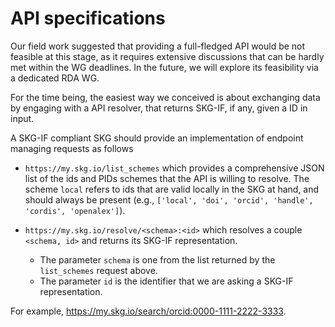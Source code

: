 # API specifications


Our field work suggested that providing a full-fledged API would be not feasible at this stage, as it requires extensive discussions that can be hardly met within the WG deadlines. 
In the future, we will explore its feasibility via a dedicated RDA WG.

For the time being, the easiest way we conceived is about exchanging data by engaging with a API resolver, that returns SKG-IF, if any, given a ID in input.

A SKG-IF compliant SKG should provide an implementation of endpoint managing requests as follows

- `https://my.skg.io/list_schemes` which provides a comprehensive JSON list of the ids and PIDs schemes that the API is willing to resolve. The scheme `local` refers to ids that are valid locally in the SKG at hand, and should always be present (e.g., `['local', 'doi', 'orcid', 'handle', 'cordis', 'openalex']`).
- `https://my.skg.io/resolve/<schema>:<id>` which resolves a couple `<schema, id>` and returns its SKG-IF representation.
   
   * The parameter `schema` is one from the list returned by the `list_schemes` request above.
   * The parameter `id` is the identifier that we are asking a SKG-IF representation.

For example, https://my.skg.io/search/orcid:0000-1111-2222-3333.